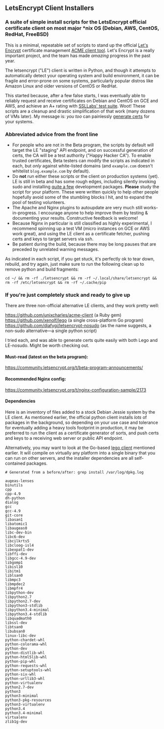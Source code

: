 ## LetsEncrypt Client Installers

### A suite of simple install scripts for the LetsEncrypt official certificate client on most major *nix OS (Debian, AWS, CentOS, RedHat, FreeBSD) 

This is a minimal, repeatable set of scripts to stand up the official [Let's Encrypt](https://letsencrypt.org/)
certificate management [ACME client tool](https://github.com/letsencrypt/letsencrypt). Let's Encrypt is a really important
project, and the team has made *amazing* progress in the past year.

The letsencrypt ("LE") client is written in Python, and though it attempts to automatically
detect your operating system and build environment, it can be fragile and error-prone on
some systems, particularly popular distros like Amazon Linux and older versions of CentOS
or RedHat.

This started because, after a few false starts, I was eventually able to reliably request and receive certificates on Debian and CentOS on GCE and AWS, and achieve an A+ rating with
[SSLLabs' test suite](https://www.ssllabs.com/ssltest/index.html). Woot!
These scripts are a cleanup and drastic simplification of that work (many dozens of VMs later). My message is: _you too_ can painlessly [generate certs](https://community.letsencrypt.org/t/beta-program-announcements/1631) for your systems.


### Abbreviated advice from the front line

*  For people who are not in the Beta program, the scripts by default will target the LE "staging" API endpoint, and on successful generation of certs, the CA will be a test authority ("Happy Hacker CA"). To enable trusted certificates, Beta testers can modify the scripts as indicated in each, but *only* against white-listed domains (and `example.com` doesn't whitelist `blog.example.com` by default).
*  Do __not__ run either these scripts or the client on production systems (yet). LE is still in beta and has some rough edges, including silently invoking sudo and installing [quite a few](#dependencies) development packages. __Please__ study the script for your platform. These were written quickly to help other people hopefully avoid some of the stumbling blocks I hit, and to expand the pool of testing volunteers.
*  The Apache and Nginx plugins to autoupdate are very much still works-in-progress. I encourage anyone to help improve them by testing & documenting your results. Constructive feedback is welcome!
*  Because Nginx in particular is still classified as highly experimental, I recommend spinning up a test VM (micro instances on GCE or AWS work great), and using the LE client as a certificate fetcher, pushing certs and keys to target servers via ssh.
*  Be patient during the build, because there may be long pauses that are preceded by unrelated warning messages.

As indicated in each script, if you get stuck, it's perfectly ok to tear down, rebuild, and try again, just make sure to run the following clean up to remove python and build fragments:

    cd ~/ && rm -rf ./letsencrypt && rm -rf ~/.local/share/letsencrypt && rm -rf /etc/letsencrypt && rm -rf ~/.cache/pip

	
### If you're just completely stuck and ready to give up

There are three non-official alternative LE clients, and they work pretty well: 

https://github.com/unixcharles/acme-client (a Ruby gem)   
https://github.com/xenolf/lego (a single cross-platform Go program)   
https://github.com/diafygi/letsencrypt-nosudo (as the name suggests, a non-sudo alternative—a single python script)   

I tried each, and was able to generate certs quite easily with both Lego and LE-nosudo. Might be worth checking out.


#### Must-read (latest on the beta program):

https://community.letsencrypt.org/t/beta-program-announcements/


#### Recommended Nginx config:

https://community.letsencrypt.org/t/nginx-configuration-sample/2173


#### <a name="dependencies"></a>Dependencies

Here is an inventory of files added to a stock Debian Jessie system by the LE client.
As mentioned earlier, the official python client installs *lots* of packages in the background,
so depending on your use case and tolerance for eventually adding a heavy tools footprint in production,
it may be preferred to run the client as a certificate generator of sorts, and push
certs and keys to a receiving web server or public API endpoint.

Alternatively, you may want to look at the Go-based [lego client](https://github.com/xenolf/lego) mentioned earlier.
It will compile on virtually any platform into a single binary that you can run on other
servers, and the installer dependencies are all self-contained packages.

    # Generated from a before/after: grep install /var/log/dpkg.log
    
    augeas-lenses
    binutils
    cpp
    cpp-4.9
    dh-python
    dialog
    gcc
    gcc-4.9
    git-core
    libasan1
    libatomic1
    libaugeas0
    libc-dev-bin
    libc6-dev
    libcilkrts5
    libcloog-isl4
    libexpat1-dev
    libffi-dev
    libgcc-4.9-dev
    libgomp1
    libisl10
    libitm1
    liblsan0
    libmpc3
    libmpdec2
    libmpfr4
    libpython-dev
    libpython2.7
    libpython2.7-dev
    libpython3-stdlib
    libpython3.4-minimal
    libpython3.4-stdlib
    libquadmath0
    libssl-dev
    libtsan0
    libubsan0
    linux-libc-dev
    python-chardet-whl
    python-colorama-whl
    python-dev
    python-distlib-whl
    python-html5lib-whl
    python-pip-whl
    python-requests-whl
    python-setuptools-whl
    python-six-whl
    python-urllib3-whl
    python-virtualenv
    python2.7-dev
    python3
    python3-minimal
    python3-pkg-resources
    python3-virtualenv
    python3.4
    python3.4-minimal
    virtualenv
    zlib1g-dev

